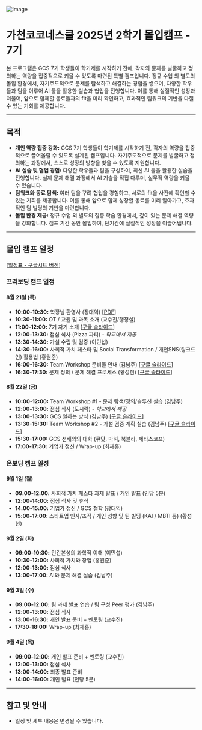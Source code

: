 ![Image](https://github.com/user-attachments/assets/8be1ef8a-87d3-46d6-b914-af968cc0fc2a)

# 가천코코네스쿨 2025년 2학기 몰입캠프 - 7기

본 프로그램은 GCS 7기 학생들이 학기제를 시작하기 전에, 각자의 문제를 발굴하고 정의하는 역량을 집중적으로 키울 수 있도록 마련된 특별 캠프입니다. 정규 수업 외 별도의 몰입 환경에서, 자기주도적으로 문제를 탐색하고 해결하는 경험을 쌓으며, 다양한 학우들과 팀을 이루어 AI 툴을 활용한 실습과 협업을 진행합니다. 이를 통해 실질적인 성장과 더불어, 앞으로 함께할 동료들과의 fit을 미리 확인하고, 효과적인 팀워크의 기반을 다질 수 있는 기회를 제공합니다.

---

## 목적

- **개인 역량 집중 강화:** GCS 7기 학생들이 학기제를 시작하기 전, 각자의 역량을 집중적으로 끌어올릴 수 있도록 설계된 캠프입니다. 자기주도적으로 문제를 발굴하고 정의하는 과정에서, 스스로 성장의 방향을 찾을 수 있도록 지원합니다.
- **AI 실습 및 협업 경험:** 다양한 학우들과 팀을 구성하여, 최신 AI 툴을 활용한 실습을 진행합니다. 실제 문제 해결 과정에서 AI 기술을 직접 다루며, 실무적 역량을 키울 수 있습니다.
- **팀워크와 동료 탐색:** 여러 팀을 꾸려 협업을 경험하고, 서로의 fit을 사전에 확인할 수 있는 기회를 제공합니다. 이를 통해 앞으로 함께 성장할 동료를 미리 알아가고, 효과적인 팀 빌딩의 기반을 마련합니다.
- **몰입 환경 제공:** 정규 수업 외 별도의 집중 학습 환경에서, 깊이 있는 문제 해결 역량을 강화합니다. 캠프 기간 동안 몰입하여, 단기간에 실질적인 성장을 이끌어냅니다.

---

## 몰입 캠프 일정

[[일정표 - 구글시트 버전](https://docs.google.com/spreadsheets/d/1PGWBaDwGRvTO6FyKbXaUWZdkt9lrtVsDPfFAg3E6ld0/edit?gid=371050693#gid=371050693)]

### 프리보딩 캠프 일정

#### 8월 21일 (목)

- **10:00-10:30:** 학장님 환영사 (장대익) [[PDF](https://drive.google.com/file/d/1mZx97r3tEmcOEtUoSWZHpibB9mk9TvF7/view?usp=drive_link)]
- **10:30-11:00:** OT / 교원 및 과목 소개 (교수진/행정실)
- **11:00-12:00:** 7기 자기 소개 [[구글 슬라이드](https://docs.google.com/presentation/d/1ZPaufqBEWVzl0gvq6qzKFB9ZOp3rZ6jG/edit?slide=id.p3#slide=id.p3)]
- **12:00-13:30:** 점심 식사 (Pizza 파티) - _학교에서 제공_
- **13:30-14:30:** 가설 수립 및 검증 (이민섭)
- **14:30-16:00:** 사회적 가치 페스타 및 Social Transformation / 개인SNS(링크드인) 활용법 (홍원준)
- **16:00-16:30:** Team Workshop 준비물 안내 (김남주) [[구글 슬라이드](https://docs.google.com/presentation/d/1wNnqsVDUmxW-aY-bU4tpU7pRfE5fgob-Vf3jfVAVhv8/edit?slide=id.g37685376f66_0_16#slide=id.g37685376f66_0_16)]
- **16:30-17:30:** 문제 정의 / 문제 해결 프로세스 (황성현) [[구글 슬라이드](https://docs.google.com/presentation/d/1ZngcQO8pznvsGBf2FupxaA29ed3Q6nEt/edit?slide=id.p1#slide=id.p1)]

#### 8월 22일 (금)

- **10:00-12:00:** Team Workshop #1 - 문제 탐색/정의/솔루션 실습 (김남주)
- **12:00-13:00:** 점심 식사 (도시락) - _학교에서 제공_
- **13:00-13:30:** GCS 일하는 방식 (김남주) [[구글 슬라이드](https://docs.google.com/presentation/d/1XaBPRkB-lNklN6bpCbXaVxt5G1APhh2xh9B--ELOQS4/edit?slide=id.g3768ef1e231_0_0#slide=id.g3768ef1e231_0_0)]
- **13:30-15:30:** Team Workshop #2 - 가설 검증 계획 실습 (김남주) [[구글 슬라이드](https://docs.google.com/presentation/d/135Gl3KwQUPMCaRYCWLeHfOKJpUrwN3JUuRno4h02faE/edit?slide=id.g33f59b1cc15_0_0#slide=id.g33f59b1cc15_0_0)]
- **15:30-17:00:** GCS 선배와의 대화 (큐닷, 마히, 북블라, 제타스코프)
- **17:00-17:30:** 기업가 정신 / Wrap-up (최재홍)

### 온보딩 캠프 일정

#### 9월 1일 (월)

- **09:00-12:00:** 사회적 가치 페스타 과제 발표 / 개인 발표 (인당 5분)
- **12:00-14:00:** 점심 식사 및 휴식
- **14:00-15:00:** 기업가 정신 / GCS 철학 (장대익)
- **15:00-17:00:** 스타트업 인사/조직 / 개인 성향 및 팀 빌딩 (KAI / MBTI 등) (황성현)

#### 9월 2일 (화)

- **09:00-10:30:** 인간본성의 과학적 이해 (이민섭)
- **10:30-12:00:** 사회적 가치와 창업 (홍원준)
- **12:00-13:00:** 점심 식사
- **13:00-17:00:** AI와 문제 해결 실습 (김남주)

#### 9월 3일 (수)

- **09:00-12:00:** 팀 과제 발표 연습 / 팀 구성 Peer 평가 (김남주)
- **12:00-13:00:** 점심 식사
- **13:00-16:30:** 개인 발표 준비 + 멘토링 (교수진)
- **17:30-18:00:** Wrap-up (최재홍)

#### 9월 4일 (목)

- **09:00-12:00:** 개인 발표 준비 + 멘토링 (교수진)
- **12:00-13:00:** 점심 식사
- **13:00-14:00:** 최종 발표 준비
- **14:00-16:00:** 개인 발표 (인당 5분)

---

## 참고 및 안내

- 일정 및 세부 내용은 변경될 수 있습니다.

